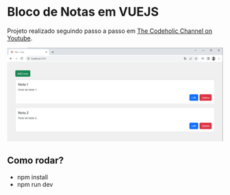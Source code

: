 # Bloco de Notas em VUEJS

Projeto realizado seguindo passo a passo em [The Codeholic Channel on Youtube](https://www.youtube.com/watch?v=w-ngSAMlspA&t=1082s).

![Alt text](image.png)

## Como rodar?

- npm install
- npm run dev